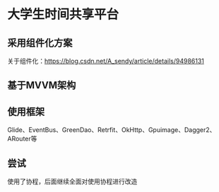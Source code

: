 # 大学生时间共享平台

## 采用组件化方案

关于组件化：https://blog.csdn.net/A_sendy/article/details/94986131

## 基于MVVM架构

## 使用框架

Glide、EventBus、GreenDao、Retrfit、OkHttp、Gpuimage、Dagger2、ARouter等

## 尝试
使用了协程，后面继续全面对使用协程进行改造
